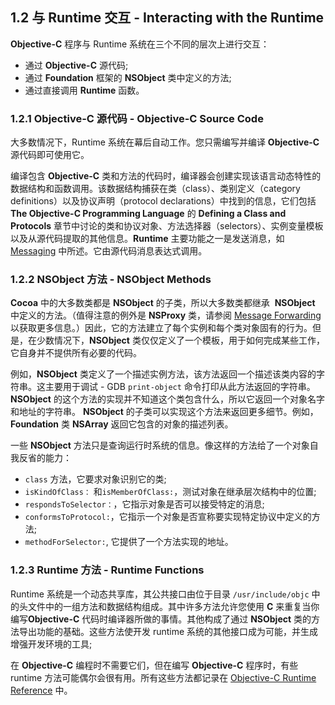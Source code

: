 ## 1.2 与 Runtime 交互 - Interacting with the Runtime

**Objective-C** 程序与 Runtime 系统在三个不同的层次上进行交互：

* 通过 **Objective-C** 源代码;
* 通过 **Foundation** 框架的 **NSObject** 类中定义的方法;
* 通过直接调用 **Runtime** 函数。

### 1.2.1 Objective-C 源代码 - Objective-C Source Code

大多数情况下，Runtime 系统在幕后自动工作。您只需编写并编译 **Objective-C** 源代码即可使用它。

编译包含 **Objective-C** 类和方法的代码时，编译器会创建实现该语言动态特性的数据结构和函数调用。该数据结构捕获在类（class）、类别定义（category definitions）以及协议声明（protocol declarations）中找到的信息，它们包括 **The Objective-C Programming Language** 的 **Defining a Class and Protocols** 章节中讨论的类和协议对象、方法选择器（selectors）、实例变量模板以及从源代码提取的其他信息。**Runtime** 主要功能之一是发送消息，如 [Messaging](https://developer.apple.com/library/content/documentation/Cocoa/Conceptual/ObjCRuntimeGuide/Articles/ocrtHowMessagingWorks.html#//apple_ref/doc/uid/TP40008048-CH104-SW1) 中所述。它由源代码消息表达式调用。

### 1.2.2 NSObject 方法 - NSObject Methods

**Cocoa** 中的大多数类都是 **NSObject** 的子类，所以大多数类都继承  **NSObject** 中定义的方法。（值得注意的例外是 **NSProxy** 类，请参阅 [Message Forwarding](https://developer.apple.com/library/content/documentation/Cocoa/Conceptual/ObjCRuntimeGuide/Articles/ocrtForwarding.html#//apple_ref/doc/uid/TP40008048-CH105-SW1) 以获取更多信息。）因此，它的方法建立了每个实例和每个类对象固有的行为。但是，在少数情况下，**NSObject** 类仅仅定义了一个模板，用于如何完成某些工作，它自身并不提供所有必要的代码。

例如，**NSObject** 类定义了一个描述实例方法，该方法返回一个描述该类内容的字符串。这主要用于调试 - GDB `print-object` 命令打印从此方法返回的字符串。 **NSObject** 的这个方法的实现并不知道这个类包含什么，所以它返回一个对象名字和地址的字符串。 **NSObject** 的子类可以实现这个方法来返回更多细节。例如，**Foundation** 类 **NSArray** 返回它包含的对象的描述列表。

一些 **NSObject** 方法只是查询运行时系统的信息。像这样的方法给了一个对象自我反省的能力：

- `class` 方法，它要求对象识别它的类; 
- `isKindOfClass：` 和`isMemberOfClass:`，测试对象在继承层次结构中的位置; 
- `respondsToSelector：`，它指示对象是否可以接受特定的消息; 
- `conformsToProtocol:`，它指示一个对象是否宣称要实现特定协议中定义的方法; 
- `methodForSelector:`, 它提供了一个方法实现的地址。

### 1.2.3 Runtime 方法 - Runtime Functions

Runtime 系统是一个动态共享库，其公共接口由位于目录 `/usr/include/objc` 中的头文件中的一组方法和数据结构组成。其中许多方法允许您使用 **C** 来重复当你编写**Objective-C** 代码时编译器所做的事情。其他构成了通过 **NSObject** 类的方法导出功能的基础。这些方法使开发 runtime 系统的其他接口成为可能，并生成增强开发环境的工具; 

在 **Objective-C** 编程时不需要它们，但在编写 **Objective-C** 程序时，有些       runtime 方法可能偶尔会很有用。所有这些方法都记录在 [Objective-C Runtime Reference](https://developer.apple.com/documentation/objectivec/objective_c_runtime) 中。
